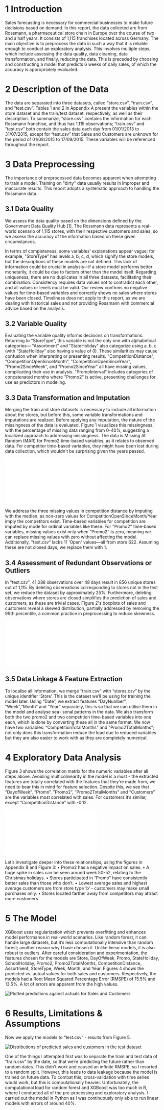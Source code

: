 # 1 Introduction

Sales forecasting is necessary for commercial businesses to make future decisions based on demand. In this report, the data collected are from Rossmann, a pharmaceutical store chain in Europe over the course of two and a half years. It consists of 1,115 franchises located across Germany. The main objective is to preprocess the data in such a way that it is reliable enough to conduct an exploratory analysis. This involves multiple steps, which include assessing the data quality, data cleaning, data transformation, and finally, reducing the data. This is preceded by choosing and constructing a model that predicts 6 weeks of daily sales, of which the accuracy is appropriately evaluated.

# 2 Description of the Data

The data are separated into three datasets, called “store.csv”, “train.csv”, and “test.csv”. Tables 1 and 2 in Appendix A present the variables within the store dataset and the train/test dataset, respectively, as well as their description. To summarize, “store.csv” contains the information for each Rossmann franchise, and thus has 1,115 observations; “train.csv” and “test.csv” both contain the sales data each day from 01/01/2013 to 31/07/2015, except for “test.csv” that Sales and Customers are unknown for the period of 01/08/2015 to 17/09/2015. These variables will be referenced throughout the report.

# 3 Data Preprocessing

The importance of preprocessed data becomes apparent when attempting to train a model. Training on "dirty" data usually results in improper and inaccurate results. This report adopts a systematic approach to handling the Rossmann data.

## 3.1 Data Quality

We assess the data quality based on the dimensions defined by the Government Data Quality Hub [[1]](#references). The Rossmann data represents a real-world scenario of 1,115 stores, with their respective customers and sales, so we assess the accuracy of the information based on these given circumstances.

In terms of completeness, some variables' explanations appear vague; for example, "StoreType" has levels a, b, c, d, which signify the store models, but the descriptions of these models are not defined. This lack of information could be crucial in analysis—if a store model performs better monetarily, it could be due to factors other than the model itself. Regarding uniqueness, there are no duplicates in all three datasets, facilitating their combination. Consistency requires data values not to contradict each other, and all values or levels must be valid. Our review confirms no negative values for time-based variables and correctly shows no sales where stores have been closed. Timeliness does not apply to this report, as we are dealing with historical sales and not providing Rossmann with commercial advice based on the analysis.

## 3.2 Variable Quality

Evaluating the variable quality informs decisions on transformations. Returning to "StoreType", this variable is not the only one with alphabetical categories— "Assortment" and "StateHoliday" also categorize using a, b, c (with "StateHoliday" also having a value of 0). These similarities may cause confusion when interpreting or presenting results. "CompetitionDistance", "CompetitionOpenSinceMonth", "CompetitionOpenSinceYear", "Promo2SinceWeek", and "Promo2SinceYear" all have missing values, complicating their use in analysis. "PromoInterval" includes categories of concatenated months where "Promo2" is active, presenting challenges for use as predictors in modeling.

## 3.3 Data Transformation and Imputation

Merging the train and store datasets is necessary to include all information about the stores, but before this, some variable transformations and imputations are realized. Before applying any imputation, the nature of the missingness of the data is evaluated. Figure 1 visualizes this missingness, with the percentage of missing data ranging from 0-40%, suggesting a localized approach to addressing missingness. The data is Missing At Random (MAR) for Promo2 time-based variables, as it relates to observed data. For competitor time-based variables, they might have been lost during data collection, which wouldn't be surprising given the years passed.

![Visualisation of the data’s missing patterns](images/MissingnessofData.pdf)

We address the three missing values in competition distance by imputing with the median, as non-zero values for CompetitionOpenSinceMonth/Year imply the competitors exist. Time-based variables for competition are imputed by mode for ordinal variables like these. For "Promo2" time-based variables, missing values exist only when "Promo2" is zero, meaning we can replace missing values with zero without affecting the model. Additionally, "test.csv" lacks 11 'Open' values—all from store 622. Assuming these are not closed days, we replace them with 1. 


## 3.4 Assessment of Redundant Observations or Outliers

In "test.csv", 41,088 observations over 48 days result in 856 unique stores out of 1,115. By deleting observations corresponding to stores not in the test set, we reduce the dataset by approximately 25%. Furthermore, deleting observations where stores are closed simplifies the prediction of sales and customers, as these are trivial cases. Figure 2's boxplots of sales and customers reveal a skewed distribution, partially addressed by removing the 99th percentile, a common practice in preprocessing to reduce skewness.

![Boxplots of sales (left) and customers (right)](images/Outliers.pdf)

## 3.5 Data Linkage & Feature Extraction

To localise all information, we merge “train.csv” with “stores.csv” by the unique identifier ‘Store’. This is the dataset we’ll be using for training the model later. Using “Date”, we extract features “DayNumber”, “Week”,“Month” and “Year” separately, this is so that we can utilise them in the model and analyse sea- sonal patterns in the data. We also transform both the two promo2 and two competition time-based variables into one each, which is done by converting these all in the same format. We now have two variables: “CompetitionTotalMonths” and “Promo2TotalMonths”; not only does this transformation reduce the load due to reduced variables but they are also easier to work with as they are completely numerical.

# 4 Exploratory Data Analysis

Figure 3 shows the correlation matrix for the numeric variables after all steps above. Avoiding multicolinearity in the model is a must - the extracted features are totally correlated with the features that they’re made from, we need to bear this in mind for feature selection. Despite this, we see that “DayofWeek”, “Promo”, ”Promo2”, “Promo2TotalMonths” and “Customers” are the variables most correlated with sales. For customers it’s similar, except “CompetitionDistance” with -0.12.

![Correlation matrix after pre-processing the data](images/CorrPlotAfterDeletion.pdf)

Let’s investigate deeper into these relationships, using the figures in Appendix B and Figure 3:
• Promo2 has a negative impact on sales.
• A huge spike in sales can be seen around week 50-52, relating to the Christmas holidays.
• Stores participated in “Promo” have consistently better sales than those who don’t.
• Lowest average sales and highest average customers are from store type ‘b’ - customers may make small purchases only.
• Stores located farther away from competitors may attract more customers.

# 5 The Model

XGBoost uses regularization which prevents overfitting and enhances model performance in real-world scenarios. Like random forest, it can handle large datasets, but it’s less computationally intensive than random forest; another reason why I have chosen it. Unlike linear models, it is also robust to outliers. After careful consideration and experimentation, the features chosen for the models are Store, DayOfWeek, Promo, StateHoliday, SchoolHoliday, Promo2, Promo2TotalMonths, CompetitionDistance, Assortment, StoreType, Week, Month, and Year. Figures 4 shows the predicted vs. actual values for both sales and customers. Respectively, the models had a Root Mean Squared Percentage Error (RMSPE) of 15.5% and 13.5%. A lot of errors are apparent from the high values.

![Plotted predictions against actuals for Sales and Customers](images/PredvActual.png)

# 6 Results, Limitations & Assumptions

Now we apply the models to “test.csv” - results from Figure 5.

![Distributions of predicted sales and customers in the test dataset](images/FinalPlot.png)

One of the things I attempted first was to separate the train and test data of “train.csv” by the date, so that we’re predicting the future rather than random dates. This didn’t work and caused an infinite RMSPE, so I resorted to a random split. However, this leads to data leakage because the model is trained on future data. To combat this, cross-validation with time series would work, but this is computationally heavier. Unfortunately, the computational load for random forest and XGBoost was too much in R, where I conducted all of the pre-processing and exploratory analysis. I carried out the model in Python as I was continuously only able to run linear models with errors of around 40%.


